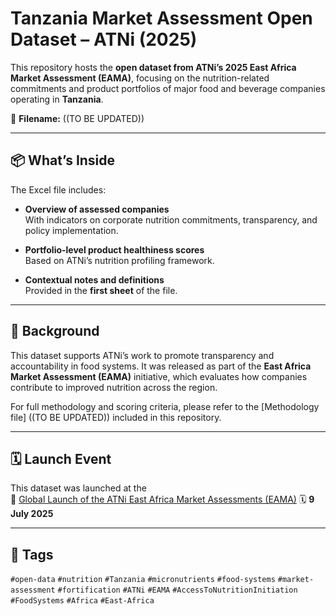# Tanzania Market Assessment Open Dataset – ATNi (2025)

This repository hosts the **open dataset from ATNi’s 2025 East Africa Market Assessment (EAMA)**, focusing on the nutrition-related commitments and product portfolios of major food and beverage companies operating in **Tanzania**.

📄 **Filename:** ((TO BE UPDATED))

---

## 📦 What’s Inside

The Excel file includes:

- **Overview of assessed companies**  
  With indicators on corporate nutrition commitments, transparency, and policy implementation.

- **Portfolio-level product healthiness scores**  
  Based on ATNi’s nutrition profiling framework.

- **Contextual notes and definitions**  
  Provided in the **first sheet** of the file.

---

## 🧭 Background

This dataset supports ATNi’s work to promote transparency and accountability in food systems. It was released as part of the **East Africa Market Assessment (EAMA)** initiative, which evaluates how companies contribute to improved nutrition across the region.

For full methodology and scoring criteria, please refer to the [Methodology file] ((TO BE UPDATED)) included in this repository.

---

## 🗓️ Launch Event

This dataset was launched at the  
🎤 [Global Launch of the ATNi East Africa Market Assessments (EAMA)]([https://www.linkedin.com/feed/update/urn:li:activity:7206617594944505857/](https://www.linkedin.com/posts/atni-org_nutrition-foodsystems-sustainabledevelopment-activity-7341735029795905536-Al3L?utm_source=share&utm_medium=member_desktop&rcm=ACoAAC_SdMQBMsaoBvXA2GSlBAM0uGmUE0I8TKQ))  
🗓️ **9 July 2025**

---

## 🔖 Tags

`#open-data` `#nutrition` `#Tanzania` `#micronutrients` `#food-systems` `#market-assessment` `#fortification` `#ATNi` `#EAMA` `#AccessToNutritionInitiation` `#FoodSystems` `#Africa` `#East-Africa`
